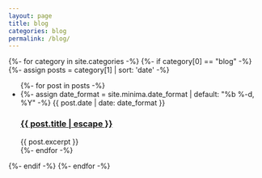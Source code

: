 ```yaml
---
layout: page
title: blog
categories: blog
permalink: /blog/
---
```


{%- for category in site.categories -%}
{%- if category[0] == "blog" -%}
{%- assign posts = category[1] | sort: 'date' -%}
<ul class="post-list">
  {%- for post in posts -%}
    <li>
        {%- assign date_format = site.minima.date_format | default: "%b %-d, %Y" -%}
        <span class="post-meta">{{ post.date | date: date_format }}</span>
        <h3>
          <a class="post-link" href="{{ post.url | relative_url }}">
            {{ post.title | escape }}
          </a>
        </h3>
        {{ post.excerpt }}
      </li>
  {%- endfor -%}
</ul>
{%- endif -%}
{%- endfor -%}